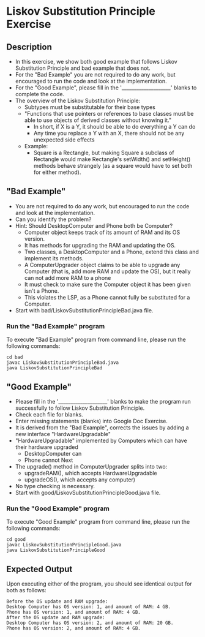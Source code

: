 # Liskov Substitution Principle Exercise

## Description
* In this exercise, we show both good example that follows Liskov Substitution Principle and bad example that does not.
* For the "Bad Example" you are not required to do any work, but encouraged to run the code and look at the
implementation.
* For the "Good Example", please fill in the '____________________' blanks to complete the code.
* The overview of the Liskov Substitution Principle:
  * Subtypes must be substitutable for their base types
  * "Functions that use pointers or references to base classes must be able to use objects of derived classes without
  knowing it."
    * In short, if X is a Y, it should be able to do everything a Y can do
    * Any time you replace a Y with an X, there should not be any unexpected side effects
  * Example:
    * Square is a Rectangle, but making Square a subclass of Rectangle would make Rectangle's setWidth() and setHeight()
    methods behave strangely (as a square would have to set both for either method).

## "Bad Example"
* You are not required to do any work, but encouraged to run the code and look at the implementation.
* Can you identify the problem?
* Hint: Should DesktopComputer and Phone both be Computer?
  * Computer object keeps track of its amount of RAM and its OS version.
  * It has methods for upgrading the RAM and updating the OS.
  * Two classes, a DesktopComputer and a Phone, extend this class and implement its methods.
  * A ComputerUpgrader object claims to be able to upgrade any Computer (that is, add more RAM and update the OS), but
  it really can not add more RAM to a phone
  * It must check to make sure the Computer object it has been given isn't a Phone. 
  * This violates the LSP, as a Phone cannot fully be substituted for a Computer.
* Start with bad/LiskovSubstitutionPrincipleBad.java file.

### Run the "Bad Example" program
To execute "Bad Example" program from command line, please run the following commands:

```
cd bad
javac LiskovSubstitutionPrincipleBad.java
java LiskovSubstitutionPrincipleBad
```

## "Good Example"
* Please fill in the '____________________'  blanks to make the program run successfully to follow Liskov Substitution
Principle.
* Check each file for blanks.
* Enter missing statements (blanks) into Google Doc Exercise.
* It is derived from the "Bad Example", corrects the issues by adding a new interface "HardwareUpgradable"
* "HardwareUpgradable" implemented by Computers which can have their hardware upgraded
  * DesktopComputer can
  * Phone cannot Next
* The upgrade() method in ComputerUpgrader splits into two:
  * upgradeRAM(), which accepts HardwareUpgradable
  * upgradeOS(), which accepts any computer)
* No type checking is necessary.
* Start with good/LiskovSubstitutionPrincipleGood.java file.
    
### Run the "Good Example" program
To execute "Good Example" program from command line, please run the following commands:

```
cd good
javac LiskovSubstitutionPrincipleGood.java
java LiskovSubstitutionPrincipleGood
```

## Expected Output
Upon executing either of the program, you should see identical output for both as follows:

```
Before the OS update and RAM upgrade: 
Desktop Computer has OS version: 1, and amount of RAM: 4 GB.
Phone has OS version: 1, and amount of RAM: 4 GB.
After the OS update and RAM upgrade: 
Desktop Computer has OS version: 2, and amount of RAM: 20 GB.
Phone has OS version: 2, and amount of RAM: 4 GB.
```
